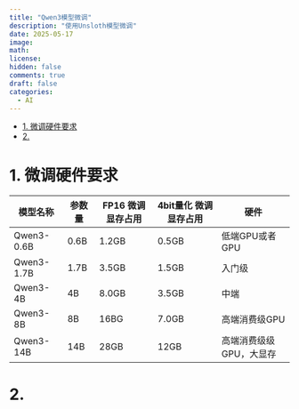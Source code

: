 ```yaml
---
title: "Qwen3模型微调"
description: "使用Unsloth模型微调"
date: 2025-05-17
image: 
math: 
license: 
hidden: false
comments: true
draft: false
categories:
  - AI
---
```



- [1. 微调硬件要求](#1-微调硬件要求)
- [2.](#2)



# 1. 微调硬件要求
|     模型名称     |     参数量     |     FP16 微调显存占用     |     4bit量化 微调显存占用     |        硬件         |
|-----------------|---------------|------------------------|-----------------------------|---------------------|
|Qwen3-0.6B       |0.6B           |1.2GB                   |0.5GB                        |低端GPU或者GPU        |
|Qwen3-1.7B       |1.7B           |3.5GB                   |1.5GB                        |入门级                |
|Qwen3-4B         |4B             |8.0GB                   |3.5GB                        |中端                  |  
|Qwen3-8B         |8B             |16BG                    |7.0GB                        |高端消费级GPU          |
|Qwen3-14B        |14B            |28GB                    |12GB                         |高端消费级级GPU，大显存  |


# 2. 


